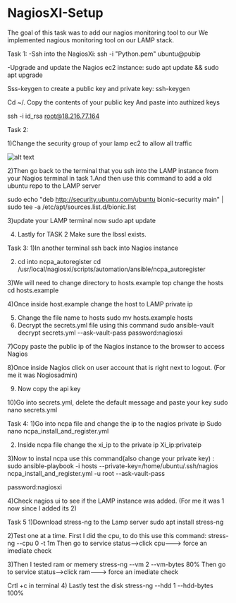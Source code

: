# NagiosXI-Setup
The goal of this task was to add our nagios monitoring tool to our  We implemented nagious monitoring tool on our LAMP stack.

Task 1:
-Ssh into the NagiosXi: ssh -i "Python.pem" ubuntu@pubip

-Upgrade and update the Nagios ec2 instance: sudo apt update && sudo apt upgrade

Sss-keygen to create a public key and private key: ssh-keygen

Cd ~/.
Copy the contents of your public key 
And paste into authized keys

ssh -i id_rsa root@18.216.77.164


Task 2:

1)Change the security group of your lamp ec2 to allow all traffic

![alt text](C:\Users\Bishajit\Desktop\nagios-assignment\task2-1.png?raw=true "Title")



2)Then go back to the terminal that you ssh into the LAMP instance from your Nagios terminal in task 1.And then use this command to add a old ubuntu repo to the LAMP server
 
sudo echo "deb http://security.ubuntu.com/ubuntu bionic-security main" | sudo tee -a /etc/apt/sources.list.d/bionic.list


3)update your LAMP terminal now 
sudo apt update

4) Lastly for TASK 2 Make sure the lbssl exists.

Task 3:
1)In another terminal ssh back into Nagios instance

2) cd into ncpa_autoregister
cd  /usr/local/nagiosxi/scripts/automation/ansible/ncpa_autoregister

3)We will need to change directory to hosts.example top change the hosts
cd hosts.example

4)Once inside host.example change the host to LAMP private ip

5) Change the file name to hosts
sudo mv hosts.example hosts
6) Decrypt the secrets.yml file using this command 
sudo ansible-vault decrypt secrets.yml --ask-vault-pass
password:nagiosxi





7)Copy paste the public ip of the Nagios instance to the browser to access Nagios

8)Once inside Nagios click on user account that is right next to logout. (For me it was Nogiosadmin)


9) Now copy the api key

10)Go into secrets.yml, delete the default message and paste your key 
 sudo nano secrets.yml 

Task 4:
1)Go into ncpa file and change the ip to the nagios private ip
Sudo nano ncpa_install_and_register.yml

2) Inside ncpa file change the xi_ip to the private ip
Xi_ip:privateip

3)Now to instal ncpa use this command(also change your private key) : 
sudo ansible-playbook -i hosts --private-key=/home/ubuntu/.ssh/nagios
ncpa_install_and_register.yml -u root --ask-vault-pass

password:nagiosxi

4)Check nagios ui to see if the LAMP instance was added. (For me it was 1 now since I added its 2)


Task 5
1)Download stress-ng to the Lamp server 
sudo apt install stress-ng

2)Test one at a time. First I did the cpu, to do this use this command:
stress-ng --cpu 0 -t 1m
Then go to service status-->click cpu---> force an imediate check



3)Then I tested ram or memery
stress-ng --vm 2 --vm-bytes 80%
Then go to service status-->click ram---> force an imediate check


Crtl +c in terminal
4) Lastly test the disk
stress-ng --hdd 1 --hdd-bytes 100%




